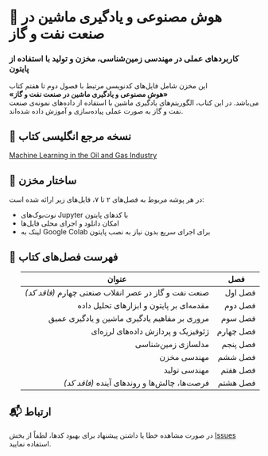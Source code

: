 # 📘 هوش مصنوعی و یادگیری ماشین در صنعت نفت و گاز  
### کاربردهای عملی در مهندسی زمین‌شناسی، مخزن و تولید با استفاده از پایتون

این مخزن شامل فایل‌های کدنویسی مرتبط با فصول دوم تا هفتم کتاب  
**«هوش مصنوعی و یادگیری ماشین در صنعت نفت و گاز»**  
می‌باشد. در این کتاب، الگوریتم‌های یادگیری ماشین با استفاده از داده‌های نمونه‌ی صنعت نفت و گاز به صورت عملی پیاده‌سازی و آموزش داده شده‌اند.

## 🔗 نسخه مرجع انگلیسی کتاب
[Machine Learning in the Oil and Gas Industry](https://link.springer.com/book/10.1007/978-1-4842-6094-4)

## 📂 ساختار مخزن

در هر پوشه مربوط به فصل‌های ۲ تا ۷، فایل‌های زیر ارائه شده است:

- نوت‌بوک‌های Jupyter با کدهای پایتون
- امکان دانلود و اجرای محلی فایل‌ها
- لینک به Google Colab برای اجرای سریع بدون نیاز به نصب پایتون

## 📑 فهرست فصل‌های کتاب

<div dir="rtl">

<table>
  <thead>
    <tr>
      <th>فصل</th>
      <th>عنوان</th>
    </tr>
  </thead>
  <tbody>
    <tr>
      <td>فصل اول</td>
      <td>صنعت نفت و گاز در عصر انقلاب صنعتی چهارم <em>(فاقد کد)</em></td>
    </tr>
    <tr>
      <td>فصل دوم</td>
      <td>مقدمه‌ای بر پایتون و ابزارهای تحلیل داده</td>
    </tr>
    <tr>
      <td>فصل سوم</td>
      <td>مروری بر مفاهیم یادگیری ماشین و یادگیری عمیق</td>
    </tr>
    <tr>
      <td>فصل چهارم</td>
      <td>ژئوفیزیک و پردازش داده‌های لرزه‌ای</td>
    </tr>
    <tr>
      <td>فصل پنجم</td>
      <td>مدلسازی زمین‌شناسی</td>
    </tr>
    <tr>
      <td>فصل ششم</td>
      <td>مهندسی مخزن</td>
    </tr>
    <tr>
      <td>فصل هفتم</td>
      <td>مهندسی تولید</td>
    </tr>
    <tr>
      <td>فصل هشتم</td>
      <td>فرصت‌ها، چالش‌ها و روندهای آینده <em>(فاقد کد)</em></td>
    </tr>
  </tbody>
</table>

</div>

## 📬 ارتباط

در صورت مشاهده خطا یا داشتن پیشنهاد برای بهبود کدها، لطفاً از بخش [Issues](https://github.com/ML-OilGas/Book/issues) استفاده نمایید.
